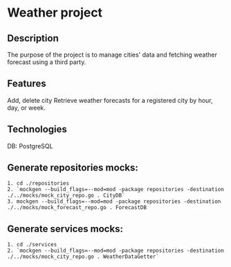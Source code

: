 # Weather project

## Description

The purpose of the project is to manage cities' data and fetching weather forecast using a third party.

## Features

Add, delete city
Retrieve weather forecasts for a registered city by hour, day, or week.

## Technologies

DB: PostgreSQL

## Generate repositories mocks:

    1. cd ./repositories
    2. `mockgen --build_flags=--mod=mod -package repositories -destination ./../mocks/mock_city_repo.go . CityDB`
    3. mockgen --build_flags=--mod=mod -package repositories -destination ./../mocks/mock_forecast_repo.go . ForecastDB

## Generate services mocks:

    1. cd ./services
    2. `mockgen --build_flags=--mod=mod -package repositories -destination ./../mocks/mock_city_repo.go . WeatherDataGetter`
